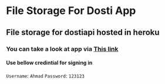 # File Storage For Dosti App
## File storage for dostiapi hosted in heroku
### You can take a look at app via [This link](https://www.dostiapp.herokuapp.com)
#### Use bellow credintial for signing in
`Username`: `Ahmad`
`Password`: `123123`
